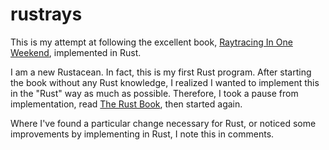 # rustrays

This is my attempt at following the excellent book, [Raytracing In One Weekend](https://raytracing.github.io/books/RayTracingInOneWeekend.html), implemented in Rust.

I am a new Rustacean. In fact, this is my first Rust program. After starting the book without any Rust knowledge, I realized I wanted to implement this in the "Rust" way as much as possible.  Therefore, I took a pause from implementation, read [The Rust Book](https://doc.rust-lang.org/stable/book/), then started again.  

Where I've found a particular change necessary for Rust, or noticed some improvements by implementing in Rust, I note this in comments.

